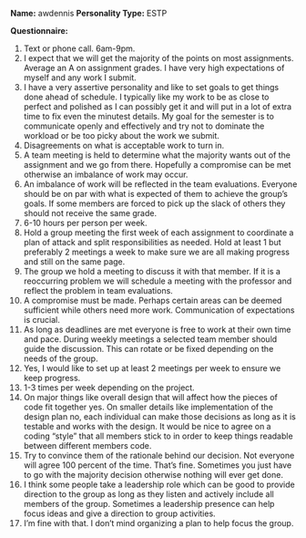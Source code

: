 **Name:** awdennis
**Personality Type:** ESTP

**Questionnaire:**
1.	Text or phone call. 6am-9pm.
2.	I expect that we will get the majority of the points on most assignments. Average an A on assignment grades. I have very high expectations of myself and any work I submit.
3.	I have a very assertive personality and like to set goals to get things done ahead of schedule. I typically like my work to be as close to perfect and polished as I can possibly get it and will put in a lot of extra time to fix even the minutest details. My goal for the semester is to communicate openly and effectively and try not to dominate the workload or be too picky about the work we submit.
4.	Disagreements on what is acceptable work to turn in. 
5.	A team meeting is held to determine what the majority wants out of the assignment and we go from there. Hopefully a compromise can be met otherwise an imbalance of work may occur.
6.	An imbalance of work will be reflected in the team evaluations. Everyone should be on par with what is expected of them to achieve the group’s goals. If some members are forced to pick up the slack of others they should not receive the same grade.
7.	6-10 hours per person per week. 
8.	Hold a group meeting the first week of each assignment to coordinate a plan of attack and split responsibilities as needed. Hold at least 1 but preferably 2 meetings a week to make sure we are all making progress and still on the same page.
9.	The group we hold a meeting to discuss it with that member. If it is a reoccurring problem we will schedule a meeting with the professor and reflect the problem in team evaluations.
10.	A compromise must be made. Perhaps certain areas can be deemed sufficient while others need more work. Communication of expectations is crucial.
11.	As long as deadlines are met everyone is free to work at their own time and pace. During weekly meetings a selected team member should guide the discussion. This can rotate or be fixed depending on the needs of the group.
12.	Yes, I would like to set up at least 2 meetings per week to ensure we keep progress.
13.	1-3 times per week depending on the project.
14.	On major things like overall design that will affect how the pieces of code fit together yes. On smaller details like implementation of the design plan no, each individual can make those decisions as long as it is testable and works with the design. It would be nice to agree on a coding “style” that all members stick to in order to keep things readable between different members code.
15.	Try to convince them of the rationale behind our decision. Not everyone will agree 100 percent of the time. That’s fine. Sometimes you just have to go with the majority decision otherwise nothing will ever get done.
16.	I think some people take a leadership role which can be good to provide direction to the group as long as they listen and actively include all members of the group. Sometimes a leadership presence can help focus ideas and give a direction to group activities.
17.	I’m fine with that. I don’t mind organizing a plan to help focus the group.
